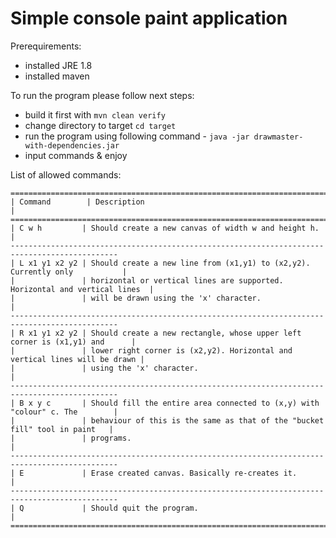 # Simple console paint application

Prerequirements:
- installed JRE 1.8
- installed maven

To run the program please follow next steps:
- build it first with `mvn clean verify`
- change directory to target `cd target`
- run the program using following command - `java -jar drawmaster-with-dependencies.jar` 
- input commands & enjoy

List of allowed commands:
```
==============================================================================================
| Command        | Description                                                               |
==============================================================================================
| C w h         | Should create a new canvas of width w and height h.                        |
----------------------------------------------------------------------------------------------
| L x1 y1 x2 y2 | Should create a new line from (x1,y1) to (x2,y2). Currently only           |
|               | horizontal or vertical lines are supported. Horizontal and vertical lines  |
|               | will be drawn using the 'x' character.                                     |
----------------------------------------------------------------------------------------------
| R x1 y1 x2 y2 | Should create a new rectangle, whose upper left corner is (x1,y1) and      |
|               | lower right corner is (x2,y2). Horizontal and vertical lines will be drawn |
|               | using the 'x' character.                                                   |
----------------------------------------------------------------------------------------------
| B x y c       | Should fill the entire area connected to (x,y) with "colour" c. The        |
|               | behaviour of this is the same as that of the "bucket fill" tool in paint   |
|               | programs.                                                                  |
----------------------------------------------------------------------------------------------
| E             | Erase created canvas. Basically re-creates it.                             |
----------------------------------------------------------------------------------------------
| Q             | Should quit the program.                                                   |
==============================================================================================
```
